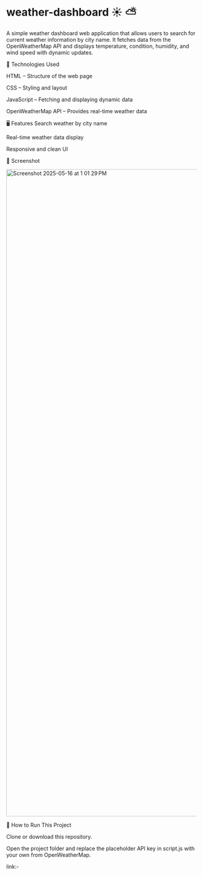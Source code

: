 # weather-dashboard ☀️ ⛅️

A simple weather dashboard web application that allows users to search for current weather information by city name. It fetches data from the OpenWeatherMap API and displays temperature, condition, humidity, and wind speed with dynamic updates.

🔧 Technologies Used

HTML – Structure of the web page

CSS – Styling and layout

JavaScript – Fetching and displaying dynamic data

OpenWeatherMap API – Provides real-time weather data

🖥️ Features
Search weather by city name

Real-time weather data display

Responsive and clean UI


📸 Screenshot

<img width="1710" alt="Screenshot 2025-05-16 at 1 01 29 PM" src="https://github.com/user-attachments/assets/6d8fe465-254f-4e5b-9a9e-eca18e2a6565" />


🚀 How to Run This Project

Clone or download this repository.

Open the project folder and replace the placeholder API key in script.js with your own from OpenWeatherMap.

link:- 
